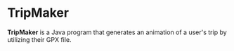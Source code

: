 # TripMaker

**TripMaker** is a Java program that generates an animation of a user's trip by utilizing their GPX file.
